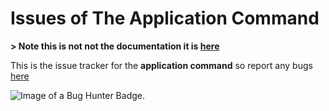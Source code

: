 # Issues of The Application Command
__> **Note this is not not the documentation it is [here](https://anime-oni.gitbook.io/bg-tutorial/)**__

This is the issue tracker for the **application command** so report any bugs [here](https://github.com/anime-oni/application-issues/issues) 

![Image of a Bug Hunter Badge.](https://anime_oni-files.discowd.com/Bug_Asset_Image.png?t=H65AFYdxuXOnfKMb.3OtNLAKTsUAUP5xfjcS6M0CS7yYMoFY3UZnr)
